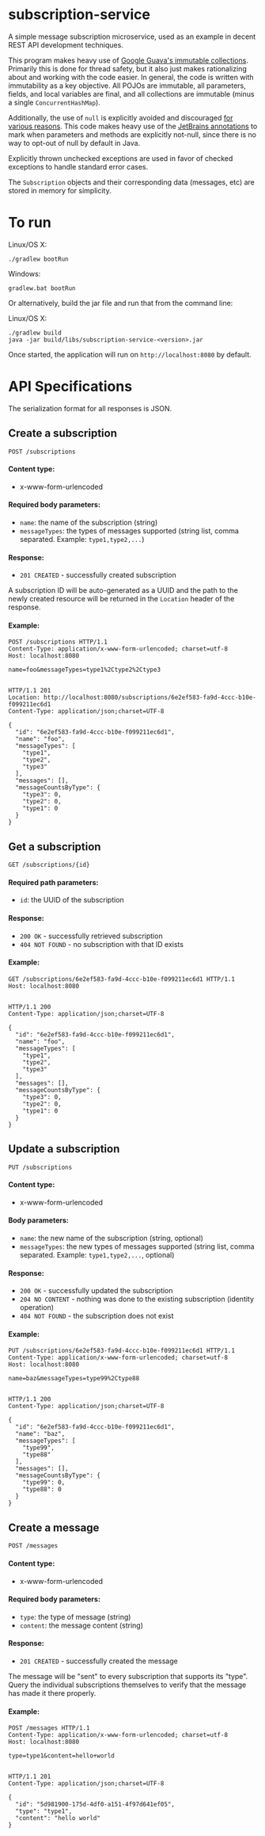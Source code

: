 # subscription-service

A simple message subscription microservice, used as an example in decent REST API development techniques.

This program makes heavy use of 
[Google Guava's immutable collections](https://github.com/google/guava/wiki/ImmutableCollectionsExplained). Primarily
this is done for thread safety, but it also just makes rationalizing about and working with the code easier. In general,
the code is written with immutability as a key objective. All POJOs are immutable, all parameters, fields, and local
variables are final, and all collections are immutable (minus a single `ConcurrentHashMap`).

Additionally, the use of `null` is explicitly avoided and discouraged 
[for various reasons](http://winterbe.com/posts/2015/03/15/avoid-null-checks-in-java/). This code makes heavy use of the
[JetBrains annotations](https://www.jetbrains.com/help/idea/2016.2/nullable-and-notnull-annotations.html) to mark when
parameters and methods are explicitly not-null, since there is no way to opt-out of null by default in Java.

Explicitly thrown unchecked exceptions are used in favor of checked exceptions to handle standard error cases.

The `Subscription` objects and their corresponding data (messages, etc) are stored in memory for simplicity.

# To run

Linux/OS X: 

    ./gradlew bootRun
     
Windows:
 
    gradlew.bat bootRun

Or alternatively, build the jar file and run that from the command line:

Linux/OS X:

    ./gradlew build
    java -jar build/libs/subscription-service-<version>.jar

Once started, the application will run on `http://localhost:8080` by default.

# API Specifications

The serialization format for all responses is JSON.

## Create a subscription

`POST /subscriptions`

#### Content type: 
* x-www-form-urlencoded

#### Required body parameters:
* `name`: the name of the subscription (string)
* `messageTypes`: the types of messages supported (string list, comma separated. Example: `type1,type2,...`)
    
#### Response:
* `201 CREATED` - successfully created subscription
    
A subscription ID will be auto-generated as a UUID and the path to the newly created resource will be returned in the
`Location` header of the response.

#### Example:
    
    POST /subscriptions HTTP/1.1
    Content-Type: application/x-www-form-urlencoded; charset=utf-8
    Host: localhost:8080
    
    name=foo&messageTypes=type1%2Ctype2%2Ctype3
    
    
    HTTP/1.1 201 
    Location: http://localhost:8080/subscriptions/6e2ef583-fa9d-4ccc-b10e-f099211ec6d1
    Content-Type: application/json;charset=UTF-8

    {
      "id": "6e2ef583-fa9d-4ccc-b10e-f099211ec6d1",
      "name": "foo",
      "messageTypes": [
        "type1",
        "type2",
        "type3"
      ],
      "messages": [],
      "messageCountsByType": {
        "type3": 0,
        "type2": 0,
        "type1": 0
      }
    }
    
    
## Get a subscription

`GET /subscriptions/{id}`

#### Required path parameters:
* `id`: the UUID of the subscription
    
#### Response:
* `200 OK` - successfully retrieved subscription
* `404 NOT FOUND` - no subscription with that ID exists

#### Example:
    
    GET /subscriptions/6e2ef583-fa9d-4ccc-b10e-f099211ec6d1 HTTP/1.1
    Host: localhost:8080
    
    
    HTTP/1.1 200 
    Content-Type: application/json;charset=UTF-8
    
    {
      "id": "6e2ef583-fa9d-4ccc-b10e-f099211ec6d1",
      "name": "foo",
      "messageTypes": [
        "type1",
        "type2",
        "type3"
      ],
      "messages": [],
      "messageCountsByType": {
        "type3": 0,
        "type2": 0,
        "type1": 0
      }
    }


## Update a subscription

`PUT /subscriptions`

#### Content type: 
* x-www-form-urlencoded

#### Body parameters:
* `name`: the new name of the subscription (string, optional)
* `messageTypes`: the new types of messages supported (string list, comma separated. Example: `type1,type2,...`, optional)
    
#### Response:
* `200 OK` - successfully updated the subscription
* `204 NO CONTENT` - nothing was done to the existing subscription (identity operation)
* `404 NOT FOUND` - the subscription does not exist
    
#### Example:
        
    PUT /subscriptions/6e2ef583-fa9d-4ccc-b10e-f099211ec6d1 HTTP/1.1
    Content-Type: application/x-www-form-urlencoded; charset=utf-8
    Host: localhost:8080
    
    name=baz&messageTypes=type99%2Ctype88
    
    
    HTTP/1.1 200 
    Content-Type: application/json;charset=UTF-8

    {
      "id": "6e2ef583-fa9d-4ccc-b10e-f099211ec6d1",
      "name": "baz",
      "messageTypes": [
        "type99",
        "type88"
      ],
      "messages": [],
      "messageCountsByType": {
        "type99": 0,
        "type88": 0
      }
    }


## Create a message

`POST /messages`

#### Content type: 
* x-www-form-urlencoded

#### Required body parameters:
* `type`: the type of message (string)
* `content`: the message content (string)
    
#### Response:
* `201 CREATED` - successfully created the message

The message will be "sent" to every subscription that supports its "type".
Query the individual subscriptions themselves to verify that the message
has made it there properly.

#### Example:

    POST /messages HTTP/1.1
    Content-Type: application/x-www-form-urlencoded; charset=utf-8
    Host: localhost:8080
    
    type=type1&content=hello+world
    
    
    HTTP/1.1 201 
    Content-Type: application/json;charset=UTF-8
        
    {
      "id": "5d981900-175d-4df0-a151-4f97d641ef05",
      "type": "type1",
      "content": "hello world"
    }
